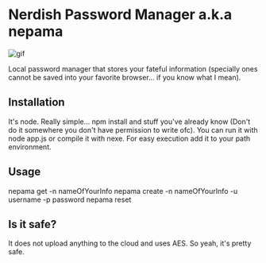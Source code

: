 # Nerdish Password Manager a.k.a nepama

![gif](http://i.giphy.com/Cz6TlrRVVyv9S.gif)

Local password manager that stores your fateful information (specially ones cannot be saved into your favorite browser... if you know what I mean).

## Installation

It's node. Really simple... npm install and stuff you've already know (Don't do it somewhere you don't have permission to write ofc). You can run it with node app.js or compile it with nexe. For easy execution add it to your path environment.

## Usage
nepama get -n nameOfYourInfo
nepama create -n nameOfYourInfo -u username -p password
nepama reset

## Is it safe?

It does not upload anything to the cloud and uses AES. So yeah, it's pretty safe.
